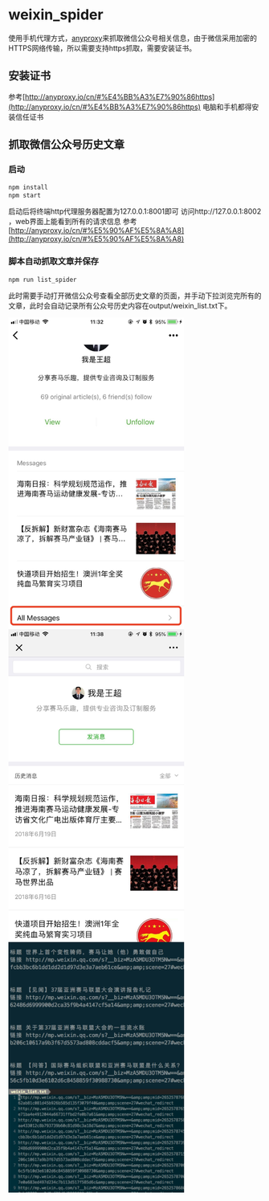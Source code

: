 # weixin_spider
使用手机代理方式，[anyproxy](http://anyproxy.io/cn/)来抓取微信公众号相关信息，由于微信采用加密的HTTPS网络传输，所以需要支持https抓取，需要安装证书。
## 安装证书
参考[http://anyproxy.io/cn/#%E4%BB%A3%E7%90%86https](http://anyproxy.io/cn/#%E4%BB%A3%E7%90%86https)
电脑和手机都得安装信任证书
## 抓取微信公众号历史文章
### 启动

    npm install
    npm start

启动后将终端http代理服务器配置为127.0.0.1:8001即可
访问http://127.0.0.1:8002 ，web界面上能看到所有的请求信息
参考[http://anyproxy.io/cn/#%E5%90%AF%E5%8A%A8](http://anyproxy.io/cn/#%E5%90%AF%E5%8A%A8)
### 脚本自动抓取文章并保存

    npm run list_spider

此时需要手动打开微信公众号查看全部历史文章的页面，并手动下拉浏览完所有的文章，此时会自动记录所有公众号历史内容在output/weixin_list.txt下。

<img src="./asset/wangchao.jpg" alt="进入所有文章" width="350" style="display:block;"/>
<img src="./asset/wangchao_list.jpeg" alt="所有文章列表页"  width="350" style="display:block;"/>
<img src="./asset/spider_list.jpg" alt="抓取过程"  width="350" style="display:block;"/>
<img src="./asset/spider_result.png" alt="抓取结果"  width="350" style="display:block;"/>
